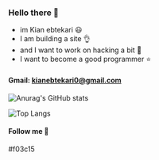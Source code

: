 ### Hello there 👋
  - im Kian ebtekari 😃
  - I am building a site 👌
  - and I want to work on hacking a bit :balloon:
  - I want to become a good programmer :star:

#### Gmail: kianebtekari0@gmail.com

![Anurag's GitHub stats](https://github-readme-stats.vercel.app/api?username=KianEbtekari0&show_icons=true&theme=tokyonight)

![Top Langs](https://github-readme-stats.vercel.app/api/top-langs/?username=KianEbtekari0&theme=tokyonight)

#### Follow me 🥇

#f03c15
